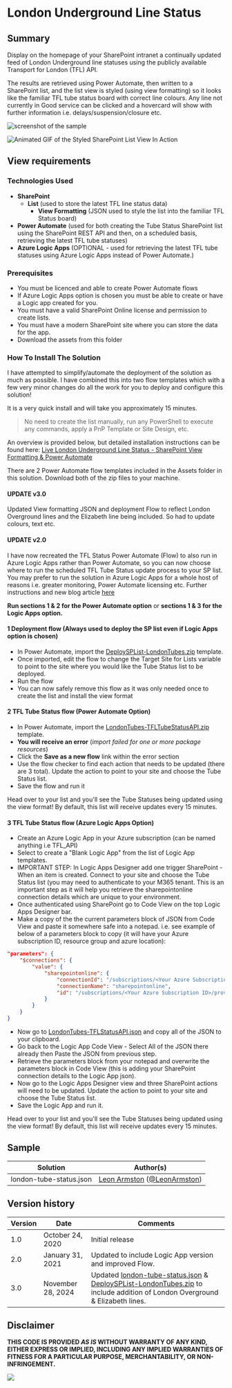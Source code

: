 # London Underground Line Status

## Summary
Display on the homepage of your SharePoint intranet a continually updated feed of London Underground line statuses using the publicly available Transport for London (TFL) API. 

The results are retrieved using Power Automate, then written to a SharePoint list, and the list view is styled (using view formatting) so it looks like the familiar TFL tube status board with correct line colours. Any line not currently in Good service can be clicked and a hovercard will show with further information i.e. delays/suspension/closure etc. 

![screenshot of the sample](./assets/screenshot.png)

![Animated GIF of the Styled SharePoint List View In Action](./assets/screenshot-animated.gif)

## View requirements

### Technologies Used

* **SharePoint** 
  * **List** (used to store the latest TFL line status data)
    * **View Formatting** (JSON used to style the list into the familiar TFL Status board)
* **Power Automate** (used for both creating the Tube Status SharePoint list using the SharePoint REST API and then, on a scheduled basis, retrieving the latest TFL tube statuses)
* **Azure Logic Apps** (OPTIONAL - used for retrieving the latest TFL tube statuses using Azure Logic Apps instead of Power Automate.)

### Prerequisites

* You must be licenced and able to create Power Automate flows
* If Azure Logic Apps option is chosen you must be able to create or have a Logic app created for you.
* You must have a valid SharePoint Online license and permission to create lists.
* You must have a modern SharePoint site where you can store the data for the app.
* Download the assets from this folder

### How To Install The Solution

I have attempted to simplify/automate the deployment of the solution as much as possible. I have combined this into two flow templates which with a few very minor changes do all the work for you to deploy and configure this solution!

It is a very quick install and will take you approximately 15 minutes.

> No need to create the list manually, run any PowerShell to execute any commands, apply a PnP Template or Site Design, etc.

An overview is provided below, but detailed installation instructions can be found here:
[Live London Underground Line Status - SharePoint View Formatting & Power Automate](https://www.leonarmston.com/2020/09/live-london-underground-line-status-sharepoint-view-formatting-power-automate/)

There are 2 Power Automate flow templates included in the Assets folder in this solution. Download both of the zip files to your machine.

#### UPDATE v3.0
Updated View formatting JSON and deployment Flow to reflect London Overground lines and the Elizabeth line being included. So had to update colours, text etc.

#### UPDATE v2.0
I have now recreated the TFL Status Power Automate (Flow) to also run in Azure Logic Apps rather than Power Automate, so you can now choose where to run the scheduled TFL Tube Status update process to your SP list. You may prefer to run the solution in Azure Logic Apps for a whole host of reasons i.e. greater monitoring, Power Automate licensing etc.
Further instructions and new blog article [here](https://www.leonarmston.com/2021/01/live-london-underground-line-status-solution-summary-learnings-from-converting-to-azure-logic-apps/)

**Run sections 1 & 2 for the Power Automate option** or **sections 1 & 3 for the Logic Apps option.**

#### 1 Deployment flow (Always used to deploy the SP list even if Logic Apps option is chosen)

- In Power Automate, import the [DeploySPList-LondonTubes.zip](./flows/DeploySPList-LondonTubes.zip) template.
- Once imported, edit the flow to change the Target Site for Lists variable to point to the site where you would like the Tube Status list to be deployed.
- Run the flow
- You can now safely remove this flow as it was only needed once to create the list and install the view format

#### 2 TFL Tube Status flow (Power Automate Option)

- In Power Automate, import the [LondonTubes-TFLTubeStatusAPI.zip](./flows/LondonTubes-TFLTubeStatusAPI.zip) template.
- **You will receive an error** (_import failed for one or more package resources_)
- Click the **Save as a new flow** link within the error section
- Use the flow checker to find each action that needs to be updated (there are 3 total). Update the action to point to your site and choose the Tube Status list.
- Save the flow and run it

Head over to your list and you'll see the Tube Statuses being updated using the view format! By default, this list will receive updates every 15 minutes.

#### 3 TFL Tube Status flow (Azure Logic Apps Option)

- Create an Azure Logic App in your Azure subscription (can be named anything i.e TFL_API)
- Select to create a "Blank Logic App" from the list of Logic App templates.
- IMPORTANT STEP: In Logic Apps Designer add one trigger SharePoint - When an item is created. Connect to your site and choose the Tube Status list (you may need to authenticate to your M365 tenant. This is an important step as it will help you retrieve the sharepointonline connection details which are unique to your environment.
- Once authenticated using SharePoint go to Code View on the top Logic Apps Designer bar.
- Make a copy of the the current parameters block of JSON from Code View and paste it somewhere safe into a notepad. i.e. see example of below of a parameters block to copy (it will have your Azure subscription ID, resource group and azure location):
```json
"parameters": {
    "$connections": {
        "value": {
            "sharepointonline": {
                "connectionId": "/subscriptions/<Your Azure Subscription ID>/resourceGroups/<Resource Group Name>/providers/Microsoft.Web/connections/sharepointonline",
                "connectionName": "sharepointonline",
                "id": "/subscriptions/<Your Azure Subscription ID>/providers/Microsoft.Web/locations/<Azure DC Location>/managedApis/sharepointonline"
            }
        }
    }
}
```
- Now go to [LondonTubes-TFLStatusAPI.json](./logicapps/LondonTubes-TFLStatusAPI.json) and copy all of the JSON to your clipboard.
- Go back to the Logic App Code View - Select All of the JSON there already then Paste the JSON from previous step.
- Retrieve the parameters block from your notepad and overwrite the parameters block in Code View (this is adding your SharePoint connection details to the Logic App json).
- Now go to the Logic Apps Designer view and three SharePoint actions will need to be updated. Update the action to point to your site and choose the Tube Status list.
- Save the Logic App and run it.

Head over to your list and you'll see the Tube Statuses being updated using the view format! By default, this list will receive updates every 15 minutes.

## Sample

Solution|Author(s)
--------|---------
london-tube-status.json | [Leon Armston](https://github.com/LeonArmston) ([@LeonArmston](https://twitter.com/LeonArmston))

## Version history

Version|Date|Comments
-------|----|--------
1.0|October 24, 2020|Initial release
2.0|January 31, 2021|Updated to include Logic App version and improved Flow.
3.0|November 28, 2024|Updated [london-tube-status.json](./london-tube-status.json) & [DeploySPList-LondonTubes.zip](./flows/DeploySPList-LondonTubes.zip) to include addition of London Overground & Elizabeth lines.

## Disclaimer
**THIS CODE IS PROVIDED *AS IS* WITHOUT WARRANTY OF ANY KIND, EITHER EXPRESS OR IMPLIED, INCLUDING ANY IMPLIED WARRANTIES OF FITNESS FOR A PARTICULAR PURPOSE, MERCHANTABILITY, OR NON-INFRINGEMENT.**

<img src="https://pnptelemetry.azurewebsites.net/list-formatting/view-samples/london-tube-status" />
